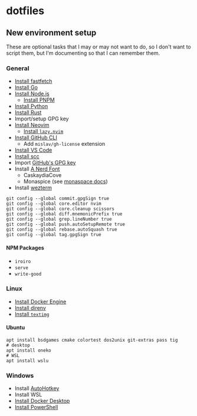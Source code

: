 # dotfiles

## New environment setup

These are optional tasks that I may or may not want to do, so I don't want to script them, but I'm documenting so that I can remember them.

### General

- [Install fastfetch](https://github.com/fastfetch-cli/fastfetch)
- [Install Go](https://go.dev/doc/install)
- [Install Node.js](https://nodejs.org/en)
  - [Install PNPM](https://pnpm.io/installation)
- [Install Python](https://www.python.org/)
- [Install Rust](https://www.rust-lang.org/learn/get-started)
- Import/setup GPG key
- [Install Neovim](https://github.com/neovim/neovim/blob/master/INSTALL.md)
  - [Install `lazy.nvim`](https://lazy.folke.io/installation)
- [Install GitHub CLI](https://github.com/cli/cli)
  - Add `mislav/gh-license` extension
- [Install VS Code](https://code.visualstudio.com/)
- [Install scc](https://github.com/boyter/scc)
- Import [GitHub's GPG key](https://github.com/web-flow.gpg)
- Install [A Nerd Font](https://www.nerdfonts.com/font-downloads)
  - CaskaydiaCove
  - Monaspice (see [monaspace docs](https://monaspace.githubnext.com/))
- Install [wezterm](https://github.com/wez/wezterm)

```shell
git config --global commit.gpgSign true
git config --global core.editor nvim
git config --global core.cleanup scissors
git config --global diff.mnemonicPrefix true
git config --global grep.lineNumber true
git config --global push.autoSetupRemote true
git config --global rebase.autoSquash true
git config --global tag.gpgSign true
```

#### NPM Packages

- `iroiro`
- `serve`
- `write-good`

### Linux

- [Install Docker Engine](https://docs.docker.com/engine/install/)
- [Install direnv](https://direnv.net/)
- [Install `textimg`](https://github.com/jiro4989/textimg)

#### Ubuntu

```shell
apt install bsdgames cmake colortest dos2unix git-extras pass tig
# desktop
apt install oneko
# WSL
apt install wslu
```

### Windows

- Install [AutoHotkey](https://www.autohotkey.com/)
- Install WSL
- [Install Docker Desktop](https://docs.docker.com/desktop/install/windows-install/)
- [Install PowerShell](https://github.com/powershell/PowerShell)
